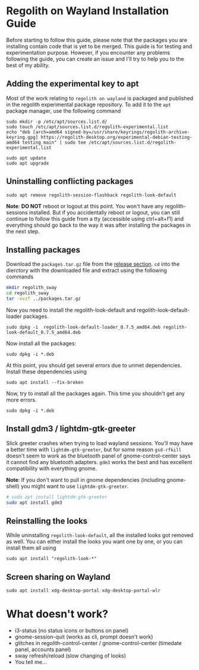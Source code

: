 # Regolith on Wayland Installation Guide
Before starting to follow this guide, please note that the packages you are installing contain code that is yet to be merged. This guide is for testing and experimentation purpose. However, if you encounter any problems following the guide, you can create an issue and I'll try to help you to the best of my ability. 
## Adding the experimental key to apt

Most of the work relating to `regolith on wayland` is packaged and published in the regolith experimental package repository. To add it to the `apt` package manager, use the following command

```
sudo mkdir -p /etc/apt/sources.list.d/
sudo touch /etc/apt/sources.list.d/regolith-experimental.list
echo "deb [arch=amd64 signed-by=/usr/share/keyrings/regolith-archive-keyring.gpg] https://regolith-desktop.org/experimental-debian-testing-amd64 testing main" | sudo tee /etc/apt/sources.list.d/regolith-experimental.list

sudo apt update
sudo apt upgrade
```
## Uninstalling conflicting packages
```
sudo apt remove regolith-session-flashback regolith-look-default
```

**Note**: **DO NOT** reboot or logout at this point. You won't have any regolith-sessions installed. But if you accidentally reboot or logout, you can still continue to follow this guide from a tty (accessible using ctrl+alt+f1) and everything should go back to the way it was after installing the packages in the next step.

## Installing packages
Download the `packages.tar.gz` file from the [release section](https://github.com/SoumyaRanjanPatnaik/regolith_wayland_guide/releases/tag/v0.1-alpha). `cd` into the dierctory with the downloaded file and extract using the following commands
```bash
mkdir regolith_sway 
cd regolith_sway
tar -xvzf ../packages.tar.gz
```

Now you need to install the regolith-look-default and regolith-look-default-loader packages. 
```
sudo dpkg -i  regolith-look-default-loader_0.7.5_amd64.deb regolith-look-default_0.7.5_amd64.deb 
```

Now install all the packages:
```
sudo dpkg -i *.deb
```

At this point, you should get several errors due to unmet dependencies. Install these dependencies using
```
sudo apt install --fix-broken
```

Now, try to install all the packages again. This time you shouldn't get any more errors.
```
sudo dpkg -i *.deb
```

## Install gdm3 / lightdm-gtk-greeter

Slick greeter crashes when trying to load wayland sessions. You'll may have a better time with `lightdm-gtk-greeter`, but for some reason `gsd-rfkill` doesn't seem to work as the bluetooth panel of gnome-control-center says it cannot find any bluetooth adapters. `gdm3` works the best and has excellent compatibility with everything gnome. 

**Note**: If you don't want to pull in gnome dependencies (including gnome-shell) you might want to use `lightdm-gtk-greeter`.

```bash
# sudo apt install lightdm-gtk-greeter
sudo apt install gdm3
```

## Reinstalling the looks
While uninstalling `regolith-look-default`, all the installed looks got removed as well. You can either install the looks you want one by one, or you can install them all using
```
sudo apt install "regolith-look-*"
```
## Screen sharing on Wayland
```
sudo apt install xdg-desktop-portal xdg-desktop-portal-wlr
```

# What doesn't work?
- i3-status (no status icons or buttons on panel)
- gnome-session-quit (works as cli, prompt doesn't work)
- glitches in regolith-control-center / gnome-control-center (timedate panel, accounts panel)
- sway refresh/reload (slow changing of looks)
- You tell me...
